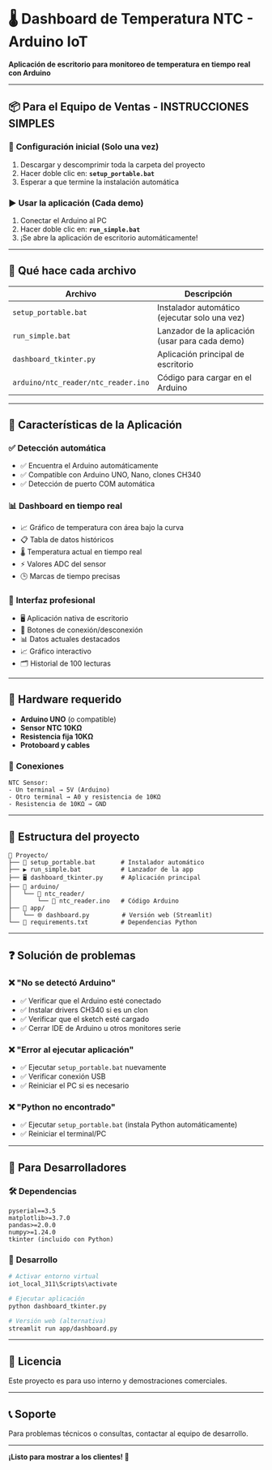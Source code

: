 # 🌡️ Dashboard de Temperatura NTC - Arduino IoT

**Aplicación de escritorio para monitoreo de temperatura en tiempo real con Arduino**

---

## 📦 **Para el Equipo de Ventas - INSTRUCCIONES SIMPLES**

### 🚀 **Configuración inicial (Solo una vez)**
1. Descargar y descomprimir toda la carpeta del proyecto
2. Hacer doble clic en: **`setup_portable.bat`**
3. Esperar a que termine la instalación automática

### ▶️ **Usar la aplicación (Cada demo)**
1. Conectar el Arduino al PC
2. Hacer doble clic en: **`run_simple.bat`**
3. ¡Se abre la aplicación de escritorio automáticamente!

---

## 🔧 **Qué hace cada archivo**

| Archivo | Descripción |
|---------|-------------|
| `setup_portable.bat` | Instalador automático (ejecutar solo una vez) |
| `run_simple.bat` | Lanzador de la aplicación (usar para cada demo) |
| `dashboard_tkinter.py` | Aplicación principal de escritorio |
| `arduino/ntc_reader/ntc_reader.ino` | Código para cargar en el Arduino |

---

## 📱 **Características de la Aplicación**

### ✅ **Detección automática**
- ✅ Encuentra el Arduino automáticamente
- ✅ Compatible con Arduino UNO, Nano, clones CH340
- ✅ Detección de puerto COM automática

### 📊 **Dashboard en tiempo real**
- 📈 Gráfico de temperatura con área bajo la curva
- 📋 Tabla de datos históricos
- 🌡️ Temperatura actual en tiempo real
- ⚡ Valores ADC del sensor
- 🕒 Marcas de tiempo precisas

### 🎨 **Interfaz profesional**
- 🖥️ Aplicación nativa de escritorio
- 🎯 Botones de conexión/desconexión
- 📊 Datos actuales destacados
- 📈 Gráfico interactivo
- 🗂️ Historial de 100 lecturas

---

## 🔌 **Hardware requerido**

- **Arduino UNO** (o compatible)
- **Sensor NTC 10KΩ**
- **Resistencia fija 10KΩ**
- **Protoboard y cables**

### 🔧 **Conexiones**
```
NTC Sensor:
- Un terminal → 5V (Arduino)
- Otro terminal → A0 y resistencia de 10KΩ
- Resistencia de 10KΩ → GND
```

---

## 📂 **Estructura del proyecto**

```
📁 Proyecto/
├── 🚀 setup_portable.bat       # Instalador automático
├── ▶️ run_simple.bat           # Lanzador de la app
├── 🖥️ dashboard_tkinter.py     # Aplicación principal
├── 📁 arduino/
│   └── 📁 ntc_reader/
│       └── 🔧 ntc_reader.ino   # Código Arduino
├── 📁 app/
│   └── 🌐 dashboard.py         # Versión web (Streamlit)
└── 📄 requirements.txt         # Dependencias Python
```

---

## ❓ **Solución de problemas**

### ❌ **"No se detectó Arduino"**
- ✅ Verificar que el Arduino esté conectado
- ✅ Instalar drivers CH340 si es un clon
- ✅ Verificar que el sketch esté cargado
- ✅ Cerrar IDE de Arduino u otros monitores serie

### ❌ **"Error al ejecutar aplicación"**
- ✅ Ejecutar `setup_portable.bat` nuevamente
- ✅ Verificar conexión USB
- ✅ Reiniciar el PC si es necesario

### ❌ **"Python no encontrado"**
- ✅ Ejecutar `setup_portable.bat` (instala Python automáticamente)
- ✅ Reiniciar el terminal/PC

---

## 🎯 **Para Desarrolladores**

### 🛠️ **Dependencias**
```
pyserial==3.5
matplotlib>=3.7.0
pandas>=2.0.0
numpy>=1.24.0
tkinter (incluido con Python)
```

### 🚀 **Desarrollo**
```bash
# Activar entorno virtual
iot_local_311\Scripts\activate

# Ejecutar aplicación
python dashboard_tkinter.py

# Versión web (alternativa)
streamlit run app/dashboard.py
```

---

## 📄 **Licencia**
Este proyecto es para uso interno y demostraciones comerciales.

---

## 📞 **Soporte**
Para problemas técnicos o consultas, contactar al equipo de desarrollo.

---

**¡Listo para mostrar a los clientes! 🚀**
